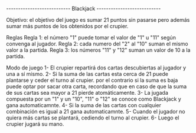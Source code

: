 --------------------------- Blackjack ---------------------------

Objetivo: el objetivo del juego es sumar 21 puntos sin pasarse
pero además sumar más puntos de los obtenidos por el crupier.

Reglas
Regla 1: el número "1" puede tomar el valor de "1" u "11" según convenga al jugador.
Regla 2: cada numero del "2" al "10" suman el mismo valor a la partida.
Regla 3: los números "11" y "12" suman un valor de 10 a la partida.

Modo de juego
1- El crupier repartirá dos cartas descubiertas al jugador y una a sí mismo.
2- Si la suma de las cartas esta cerca de 21 puede plantarse y ceder el turno al crupier.
   por el contrario si la suma es baja puede optar por sacar otra carta, recordando que en caso
   de que la suma de sus cartas sea mayor a 21 pierde atomáticamente.
3- La jugada compuesta por un "1" y un "10", "11" o "12" se conoce como Blackjack y gana automaticamnte.
4- Si la suma de las cartas con cualquier combinación es igual a 21 gana automaticamnte.
5- Cuando el jugador no quiera más cartas se plantará, cediendo el turno al crupier.
6- Luego el crupier jugará su mano.